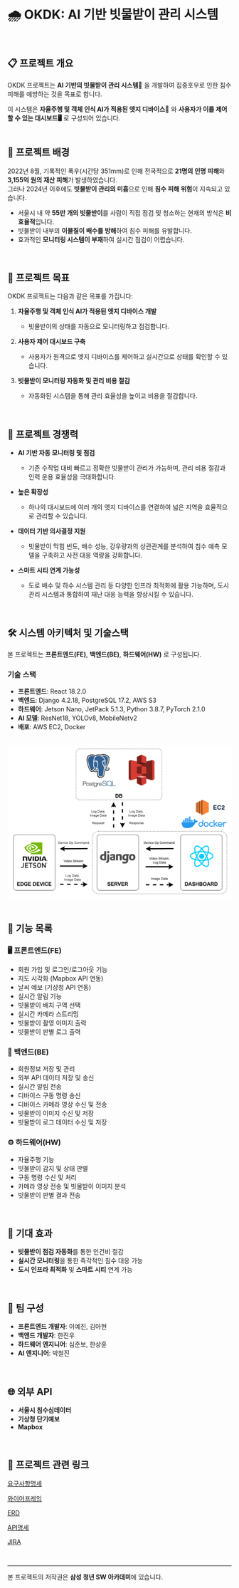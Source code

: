 # 🌧 OKDK: AI 기반 빗물받이 관리 시스템
<br>

## 📋 프로젝트 개요
OKDK 프로젝트는 **AI 기반의 빗물받이 관리 시스템📡** 을 개발하여 집중호우로 인한 침수 피해를 예방하는 것을 목표로 합니다.    

이 시스템은 **자율주행 및 객체 인식 AI가 적용된 엣지 디바이스🤖** 와 **사용자가 이를 제어할 수 있는 대시보드🖥️** 로 구성되어 있습니다.  
<br>
  
## 🚨 프로젝트 배경
2022년 8월, 기록적인 폭우(시간당 351mm)로 인해 전국적으로 **21명의 인명 피해**와 **3,155억 원의 재산 피해**가 발생하였습니다.  
그러나 2024년 이후에도 **빗물받이 관리의 미흡**으로 인해 **침수 피해 위험**이 지속되고 있습니다.

- 서울시 내 약 **55만 개의 빗물받이**를 사람이 직접 점검 및 청소하는 현재의 방식은 **비효율적**입니다.
- 빗물받이 내부의 **이물질이 배수를 방해**하여 침수 피해를 유발합니다.
- 효과적인 **모니터링 시스템이 부재**하여 실시간 점검이 어렵습니다.  
<br>

## 🎯 프로젝트 목표
OKDK 프로젝트는 다음과 같은 목표를 가집니다:

1. **자율주행 및 객체 인식 AI가 적용된 엣지 디바이스 개발**  
   - 빗물받이의 상태를 자동으로 모니터링하고 점검합니다.
   
2. **사용자 제어 대시보드 구축**  
   - 사용자가 원격으로 엣지 디바이스를 제어하고 실시간으로 상태를 확인할 수 있습니다.
   
3. **빗물받이 모니터링 자동화 및 관리 비용 절감**  
   - 자동화된 시스템을 통해 관리 효율성을 높이고 비용을 절감합니다.  
<br>

## 🚀 프로젝트 경쟁력
- **AI 기반 자동 모니터링 및 점검**  
  - 기존 수작업 대비 빠르고 정확한 빗물받이 관리가 가능하며, 관리 비용 절감과 인력 운용 효율성을 극대화합니다.
  
- **높은 확장성**  
  - 하나의 대시보드에 여러 개의 엣지 디바이스를 연결하여 넓은 지역을 효율적으로 관리할 수 있습니다.
  
- **데이터 기반 의사결정 지원**  
  - 빗물받이 막힘 빈도, 배수 성능, 강우량과의 상관관계를 분석하여 침수 예측 모델을 구축하고 사전 대응 역량을 강화합니다.
  
- **스마트 시티 연계 가능성**  
  - 도로 배수 및 하수 시스템 관리 등 다양한 인프라 최적화에 활용 가능하며, 도시 관리 시스템과 통합하여 재난 대응 능력을 향상시킬 수 있습니다.  
<br>

## 🛠 시스템 아키텍처 및 기술스택
본 프로젝트는 **프론트엔드(FE)**, **백엔드(BE)**, **하드웨어(HW)** 로 구성됩니다.

### 기술 스택
- **프론트엔드**: React 18.2.0
- **백엔드**: Django 4.2.18, PostgreSQL 17.2, AWS S3
- **하드웨어**: Jetson Nano, JetPack 5.1.3, Python 3.8.7, PyTorch 2.1.0
- **AI 모델**: ResNet18, YOLOv8, MobileNetv2
- **배포**: AWS EC2, Docker

  
<br><img src="./S12P11A204/img/architecture.png" width="600"/>  
<br>


## 🔔 기능 목록

### 🖥️ 프론트엔드(FE)
- 회원 가입 및 로그인/로그아웃 기능
- 지도 시각화 (Mapbox API 연동)
- 날씨 예보 (기상청 API 연동)
- 실시간 알림 기능
- 빗물받이 배치 구역 선택
- 실시간 카메라 스트리밍
- 빗물받이 촬영 이미지 출력
- 빗물받이 판별 로그 출력
  
### 💾 백엔드(BE)
- 회원정보 저장 및 관리
- 외부 API 데이터 저장 및 송신
- 실시간 알림 전송
- 디바이스 구동 명령 송신
- 디바이스 카메라 영상 수신 및 전송
- 빗물받이 이미지 수신 및 저장
- 빗물받이 로그 데이터 수신 및 저장

### ⚙️ 하드웨어(HW)
- 자율주행 기능
- 빗물받이 감지 및 상태 판별
- 구동 명령 수신 및 처리
- 카메라 영상 전송 및 빗물받이 이미지 분석
- 빗물받이 판별 결과 전송

<br>

## 🌟 기대 효과
- **빗물받이 점검 자동화**를 통한 인건비 절감
- **실시간 모니터링**을 통한 즉각적인 침수 대응 가능
- **도시 인프라 최적화** 및 **스마트 시티** 연계 가능  
<br>

## 👥 팀 구성
- **프론트엔드 개발자**: 이예진, 김아현
- **백엔드 개발자**: 한진우
- **하드웨어 엔지니어**: 심준보, 한상훈
- **AI 엔지니어**: 박철진  

<br>

## 🌐 외부 API  
- **서울시 침수심데이터**
- **기상청 단기예보**
- **Mapbox**  

<br>

## 🔗 프로젝트 관련 링크
[요구사항명세](https://www.notion.so/OKDK-197cc7fb32f880509fcbc27a59530754#19acc7fb32f8806d86afd6be33e6a76c)
   
[와이어프레임](https://www.figma.com/design/Qe1E02elnrhD7FikM92Rix/OKDK?node-id=0-1&p=f&t=9ZyDI7eOfRiW41Fe-0)  

[ERD](https://www.notion.so/ERD-19ecc7fb32f880baa93fc9634417ffed)  

[API명세](https://www.notion.so/API-19ecc7fb32f8800f9231e3bcd99e13dc)  

[JIRA](https://ssafy.atlassian.net/jira/software/c/projects/S12P11A204/boards/7752)  

<br>

---

본 프로젝트의 저작권은 **삼성 청년 SW 아카데미**에 있습니다.  
<br>
